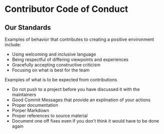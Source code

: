 # Contributor Code of Conduct

## Our Standards

Examples of behavior that contributes to creating a positive environment
include:

* Using welcoming and inclusive language
* Being respectful of differing viewpoints and experiences
* Gracefully accepting constructive criticism
* Focusing on what is best for the team

Examples of what is to be expected from contributions

* Do not push to a project before you have discussed it with the maintainers
* Good Commit Messages that provide an explination of your actions
* Proper documentation
* Porper Markdown
* Proper references to source material
* Document one off fixes even if you don't think it would have to be done again
